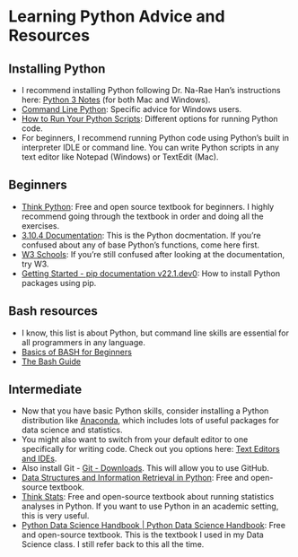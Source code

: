 # Learning Python Advice and Resources
## Installing Python
+ I recommend installing Python following Dr. Na-Rae Han’s instructions here: [Python 3 Notes](https://sites.pitt.edu/~naraehan/python3/) (for both Mac and Windows). 
+ [Command Line Python](https://learn.adafruit.com/using-python-on-windows-10/command-line-python): Specific advice for Windows users.
+ [How to Run Your Python Scripts](https://realpython.com/run-python-scripts/): Different options for running Python code.
+ For beginners, I recommend running Python code using Python’s built in interpreter IDLE or command line. You can write Python scripts in any text editor like Notepad (Windows) or TextEdit (Mac).

## Beginners
+ [Think Python](https://greenteapress.com/thinkpython2/html/index.html): Free and open source textbook for beginners. I highly recommend going through the textbook in order and doing all the exercises.
+ [3.10.4 Documentation](https://docs.python.org/3/): This is the Python docmentation. If you’re confused about any of base Python’s functions, come here first.
+ [W3 Schools](https://www.w3schools.com/python/default.asp): If you’re still confused after looking at the documentation, try W3.
+ [Getting Started - pip documentation v22.1.dev0](https://pip.pypa.io/en/latest/getting-started/): How to install Python packages using pip. 


## Bash resources
+ I know, this list is about Python, but command line skills are essential for all programmers in any language. 
+ [Basics of BASH for Beginners](https://towardsdatascience.com/basics-of-bash-for-beginners-92e53a4c117a)
+ [The Bash Guide](https://guide.bash.academy/)

## Intermediate
+ Now that you have basic Python skills, consider installing a Python distribution like [Anaconda](https://www.anaconda.com/products/distribution), which includes lots of useful packages for data science and statistics.
+ You might also want to switch from your default editor to one specifically for writing code. Check out you options here: [Text Editors and IDEs](https://www.fullstackpython.com/text-editors-ides.html). 
+ Also install Git - [Git - Downloads](https://git-scm.com/downloads). This will allow you to use GitHub.
+ [Data Structures and Information Retrieval in Python](https://allendowney.github.io/DSIRP/): Free and open-source textbook.
+ [Think Stats](https://greenteapress.com/thinkstats2/html/index.html): Free and open-source textbook about running statistics analyses in Python. If you want to use Python in an academic setting, this is very useful. 
+ [Python Data Science Handbook | Python Data Science Handbook](https://jakevdp.github.io/PythonDataScienceHandbook/index.html): Free and open-source textbook. This is the textbook I used in my Data Science class. I still refer back to this all the time. 
